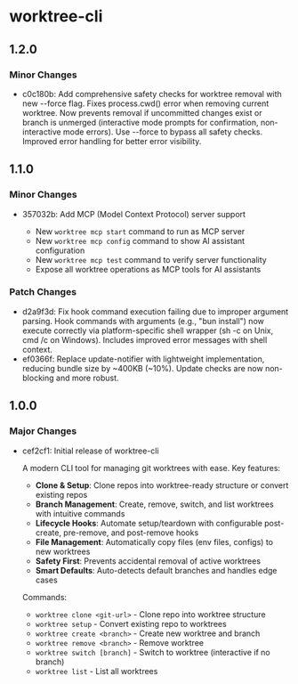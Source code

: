 # worktree-cli

## 1.2.0

### Minor Changes

- c0c180b: Add comprehensive safety checks for worktree removal with new --force flag. Fixes process.cwd() error when removing current worktree. Now prevents removal if uncommitted changes exist or branch is unmerged (interactive mode prompts for confirmation, non-interactive mode errors). Use --force to bypass all safety checks. Improved error handling for better error visibility.

## 1.1.0

### Minor Changes

- 357032b: Add MCP (Model Context Protocol) server support

  - New `worktree mcp start` command to run as MCP server
  - New `worktree mcp config` command to show AI assistant configuration
  - New `worktree mcp test` command to verify server functionality
  - Expose all worktree operations as MCP tools for AI assistants

### Patch Changes

- d2a9f3d: Fix hook command execution failing due to improper argument parsing. Hook commands with arguments (e.g., "bun install") now execute correctly via platform-specific shell wrapper (sh -c on Unix, cmd /c on Windows). Includes improved error messages with shell context.
- ef0366f: Replace update-notifier with lightweight implementation, reducing bundle size by ~400KB (~10%). Update checks are now non-blocking and more robust.

## 1.0.0

### Major Changes

- cef2cf1: Initial release of worktree-cli

  A modern CLI tool for managing git worktrees with ease. Key features:

  - **Clone & Setup**: Clone repos into worktree-ready structure or convert existing repos
  - **Branch Management**: Create, remove, switch, and list worktrees with intuitive commands
  - **Lifecycle Hooks**: Automate setup/teardown with configurable post-create, pre-remove, and post-remove hooks
  - **File Management**: Automatically copy files (env files, configs) to new worktrees
  - **Safety First**: Prevents accidental removal of active worktrees
  - **Smart Defaults**: Auto-detects default branches and handles edge cases

  Commands:

  - `worktree clone <git-url>` - Clone repo into worktree structure
  - `worktree setup` - Convert existing repo to worktrees
  - `worktree create <branch>` - Create new worktree and branch
  - `worktree remove <branch>` - Remove worktree
  - `worktree switch [branch]` - Switch to worktree (interactive if no branch)
  - `worktree list` - List all worktrees
